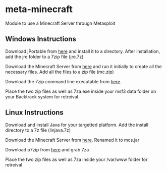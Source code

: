 meta-minecraft
==============

Module to use a Minecraft Server through Metasploit

Windows Instructions
--------------
Download jPortable from [here](http://portableapps.com/apps/utilities/java_portable) and install it to a directory. After installation, add the jre folder to a 7zip file (jre.7z)

Download the Minecraft Server from [here](https://minecraft.net/download) and run it initially to create all the necessary files. Add all the files to a zip file (mc.zip)

Download the 7zip command line executable from [here](http://www.7-zip.org/download.html).


Place the two zip files as well as 7za.exe inside your msf3 data folder on your Backtrack system for retreival

Linux Instructions
--------------
Download and install Java for your targetted platform. Add the install directory to a 7z file (linjava.7z)

Download the Minecraft Server from [here](https://minecraft.net/download). Renamed it to mcs.jar

Download p7zip from [here](http://sourceforge.net/projects/p7zip/files/p7zip/9.20.1/) and grab 7za


Place the two zip files as well as 7za inside your /var/www folder for retreival
